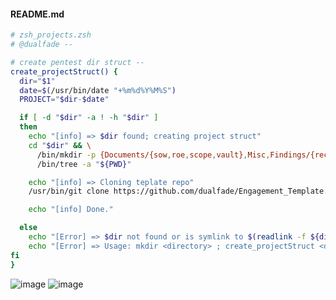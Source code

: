 #### README.md

```zsh
# zsh_projects.zsh
# @dualfade --

# create pentest dir struct --
create_projectStruct() {
  dir="$1"
  date=$(/usr/bin/date "+%m%d%Y%M%S")
  PROJECT="$dir-$date"

  if [ -d "$dir" -a ! -h "$dir" ]
  then
    echo "[info] => $dir found; creating project struct"
    cd "$dir" && \
      /bin/mkdir -p {Documents/{sow,roe,scope,vault},Misc,Findings/{recon,post,persist,exploit,enum},Downloads/{bin,src},Sploits/{www,tmp},Reports/{draft,final},Proxy}; \
      /bin/tree -a "${PWD}"

    echo "[info] => Cloning teplate repo"
    /usr/bin/git clone https://github.com/dualfade/Engagement_Template.git "Documents/vault/$PROJECT"

    echo "[info] Done."

  else
    echo "[Error] => $dir not found or is symlink to $(readlink -f ${dir})."
    echo "[Error] => Usage: mkdir <directory> ; create_projectStruct <directory>"
fi
}
```

![image](https://github.com/dualfade/Engagement_Template/assets/2522757/4ac1dab7-0237-4849-bc47-4e88d086cdd8)
![image](https://github.com/dualfade/Engagement_Template/assets/2522757/a266e8b0-8fd2-4a79-847d-ef691099e9cc)

